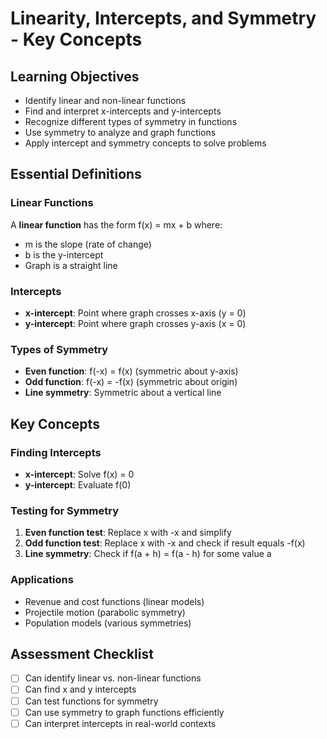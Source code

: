 # Linearity, Intercepts, and Symmetry - Key Concepts

## Learning Objectives
- Identify linear and non-linear functions
- Find and interpret x-intercepts and y-intercepts
- Recognize different types of symmetry in functions
- Use symmetry to analyze and graph functions
- Apply intercept and symmetry concepts to solve problems

## Essential Definitions

### Linear Functions
A **linear function** has the form f(x) = mx + b where:
- m is the slope (rate of change)
- b is the y-intercept
- Graph is a straight line

### Intercepts
- **x-intercept**: Point where graph crosses x-axis (y = 0)
- **y-intercept**: Point where graph crosses y-axis (x = 0)

### Types of Symmetry
- **Even function**: f(-x) = f(x) (symmetric about y-axis)
- **Odd function**: f(-x) = -f(x) (symmetric about origin)
- **Line symmetry**: Symmetric about a vertical line

## Key Concepts

### Finding Intercepts
- **x-intercept**: Solve f(x) = 0
- **y-intercept**: Evaluate f(0)

### Testing for Symmetry
1. **Even function test**: Replace x with -x and simplify
2. **Odd function test**: Replace x with -x and check if result equals -f(x)
3. **Line symmetry**: Check if f(a + h) = f(a - h) for some value a

### Applications
- Revenue and cost functions (linear models)
- Projectile motion (parabolic symmetry)
- Population models (various symmetries)

## Assessment Checklist
- [ ] Can identify linear vs. non-linear functions
- [ ] Can find x and y intercepts
- [ ] Can test functions for symmetry
- [ ] Can use symmetry to graph functions efficiently
- [ ] Can interpret intercepts in real-world contexts